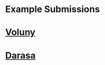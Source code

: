 # Example Submissions
# <a href="https://github.com/Marton-Zeisler/Voluny"> Voluny </a>
# <a href="https://github.com/JobGetabu/Darasa-IEEEMadC"> Darasa </a>

